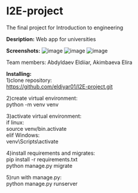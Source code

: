 # I2E-project
The final project for Introduction to engineering 

**Desription:**
Web app for universities 

**Screenshots:**
![image](https://user-images.githubusercontent.com/75837324/102725591-05414c00-4342-11eb-9b20-5d95f6fca913.png)
![image](https://user-images.githubusercontent.com/75837324/102725677-b1833280-4342-11eb-9b56-655f1ed4705c.png)
![image](https://user-images.githubusercontent.com/75837324/102725712-f60ece00-4342-11eb-8c45-9d499bcff1eb.png)

Team members: Abdyldaev Eldiiar, Akimbaeva Elira  

**Installing:**  
1)clone repository:   
https://github.com/eldiyar01/I2E-project.git

2)create virtual environment:   
python -m venv venv  

3)activate virtual environment:   
if linux:  
source venv/bin.activate  
elif Windows:  
venv\Scripts\activate  

4)install requirements and migrates:   
pip install -r requirements.txt   
python manage.py migrate  

5)run with manage.py:   
python manage.py runserver
